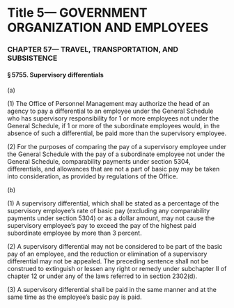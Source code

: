 
# Title 5— GOVERNMENT ORGANIZATION AND EMPLOYEES
### CHAPTER 57— TRAVEL, TRANSPORTATION, AND SUBSISTENCE
#### § 5755. Supervisory differentials

(a)

(1) The Office of Personnel Management may authorize the head of an agency to pay a differential to an employee under the General Schedule who has supervisory responsibility for 1 or more employees not under the General Schedule, if 1 or more of the subordinate employees would, in the absence of such a differential, be paid more than the supervisory employee.

(2) For the purposes of comparing the pay of a supervisory employee under the General Schedule with the pay of a subordinate employee not under the General Schedule, comparability payments under section 5304, differentials, and allowances that are not a part of basic pay may be taken into consideration, as provided by regulations of the Office.

(b)

(1) A supervisory differential, which shall be stated as a percentage of the supervisory employee’s rate of basic pay (excluding any comparability payments under section 5304) or as a dollar amount, may not cause the supervisory employee’s pay to exceed the pay of the highest paid subordinate employee by more than 3 percent.

(2) A supervisory differential may not be considered to be part of the basic pay of an employee, and the reduction or elimination of a supervisory differential may not be appealed. The preceding sentence shall not be construed to extinguish or lessen any right or remedy under subchapter II of chapter 12 or under any of the laws referred to in section 2302(d).

(3) A supervisory differential shall be paid in the same manner and at the same time as the employee’s basic pay is paid.
